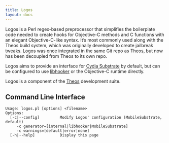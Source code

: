 ```yaml
---
title: Logos
layout: docs
---
```


Logos is a Perl regex-based preprocessor that simplifies the boilerplate code needed to create hooks for Objective-C methods and C functions with an elegant Objective-C-like syntax. It’s most commonly used along with the Theos build system, which was originally developed to create jailbreak tweaks. Logos was once integrated in the same Git repo as Theos, but now has been decoupled from Theos to its own repo.

Logos aims to provide an interface for [Cydia Substrate](http://cydiasubstrate.com/) by default, but can be configured to use [libhooker](https://libhooker.com/docs/) or the Objective-C runtime directly.

Logos is a component of the [Theos](https://theos.dev/) development suite.

## Command Line Interface

```
Usage: logos.pl [options] <filename>
Options:
  [-c|--config]         Modify Logos' configuration (MobileSubstrate, default)
     -c generator=[internal|libhooker|MobileSubstrate]
     -c warnings=[default|error|none]
  [-h|--help]           Display this page
```
